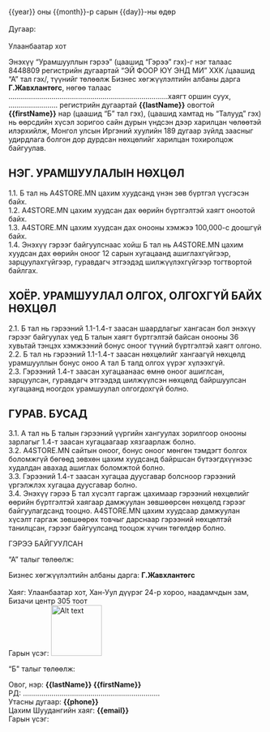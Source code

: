 {{year}} оны {{month}}-р сарын {{day}}-ны өдөр<br>                       
Дугаар: <br>                                    
Улаанбаатар хот<br>

Энэхүү “Урамшууллын гэрээ” (цаашид “Гэрээ” гэх)-г нэг талаас 8448809 регистрийн дугаартай “ЭЙ ФООР ЮҮ ЭНД МИ” ХХК /цаашид “А” тал гэх/, түүнийг төлөөлж Бизнес хөгжүүлэлтийн албаны дарга **Г.Жавхлантөгс**, нөгөө талаас ..............................................................................хаягт оршин суух, ........................ регистрийн дугаартай **{{lastName}}** овогтой **{{firstName}}** нар (цаашид “Б” тал гэх), (цаашид хамтад нь “Талууд” гэх) нь өөрсдийн хүсэл зоригоо сайн дурын үндсэн дээр харилцан чөлөөтэй илэрхийлж, Монгол улсын Иргэний хуулийн 189 дугаар зүйлд заасныг удирдлага болгон дор дурдсан нөхцөлийг харилцан тохиролцож байгуулав.<br>

## НЭГ. УРАМШУУЛАЛЫН НӨХЦӨЛ
1.1. Б тал нь A4STORE.MN цахим хуудсанд үнэн зөв бүртгэл үүсгэсэн байх.<br> 
1.2. A4STORE.MN цахим хуудсан дах өөрийн бүртгэлтэй хаягт оноотой байх.<br>
1.3. A4STORE.MN цахим хуудсан дах онооны хэмжээ 100,000-с доошгүй байх.<br>
1.4. Энэхүү гэрээг байгуулснаас хойш Б тал нь A4STORE.MN цахим хуудсан дах өөрийн оноог 12 сарын хугацаанд ашиглахгүйгээр, зарцуулахгүйгээр, гуравдагч этгээдэд шилжүүлэхгүйгээр тогтвортой байлгах.<br>

## ХОЁР. УРАМШУУЛАЛ ОЛГОХ, ОЛГОХГҮЙ БАЙХ НӨХЦӨЛ
2.1. Б тал нь гэрээний 1.1-1.4-т заасан шаардлагыг хангасан бол энэхүү гэрээг байгуулах үед Б талын хаягт бүртгэлтэй байсан онооны 36 хувьтай тэнцэх хэмжээний бонус оноог түүний бүртгэлтэй хаягт олгоно.<br> 
2.2. Б тал нь гэрээний 1.1-1.4-т заасан нөхцөлийг хангаагүй нөхцөлд урамшууллын бонус оноо А тал Б талд олгох үүрэг хүлээхгүй.<br>
2.3. Гэрээний 1.4-т заасан хугацаанаас өмнө оноог ашиглсан, зарцуулсан, гуравдагч этгээдэд шилжүүлсэн нөхцөлд байршуулсан хугацаанд ноогдох урамшуулал олгогдохгүй болно.<br>

## ГУРАВ. БУСАД
3.1. А тал нь Б талын гэрээний үүргийн хангуулах зорилгоор онооны зарлагыг 1.4-т заасан хугацаагаар хязгаарлаж болно.<br>
3.2. A4STORE.MN сайтын оноог, бонус оноог мөнгөн тэмдэгт болгох боломжгүй бөгөөд зөвхөн цахим хуудсанд байршсан бүтээгдхүүнээс худалдан авахад ашиглах боломжтой болно.<br>
3.3. Гэрээний 1.4-т заасан хугацаа дуусгавар болсноор гэрээний үргэлжлэх хугацаа дуусгавар болно.<br>
3.4. Энэхүү гэрээ Б тал хүсэлт гаргаж цахимаар гэрээний нөхцөлийг өөрийн бүртгэлтэй хаягаар дамжуулан зөвшөөрсөн нөхцөлд гэрээг байгуулагдсанд тооцно. A4STORE.MN цахим хуудсаар дамжуулан хүсэлт гаргаж зөвшөөрөх товчыг дарснаар гэрээний нөхцөлтэй танилцсан, гэрээг байгуулсанд тооцож хүчин төгөлдөр болно.<br>

ГЭРЭЭ БАЙГУУЛСАН<br>

“А” талыг төлөөлж:<br> 
 
Бизнес хөгжүүлэлтийн албаны дарга: **Г.Жавхлантөгс**<br>      
Хаяг: Улаанбаатар хот, Хан-Уул дүүрэг 24-р хороо, наадамчдын зам, Бизачи центр 305 тоот<br>
Гарын үсэг: <img src="https://firebasestorage.googleapis.com/v0/b/a4mongolia.appspot.com/o/signature%2Fsign.png?alt=media&token=6a6df874-5310-4ba8-92b2-765b36fa2652" alt="Alt text" width="100"><br>


“Б" талыг төлөөлж:<br>

Овог, нэр: **{{lastName}} {{firstName}}**<br>
РД: ...................................................................<br>
Утасны дугаар: **{{phone}}**<br> 
Цахим Шуудангийн хаяг: **{{email}}**<br>
Гарын үсэг:<br>
                                                                                                                               




